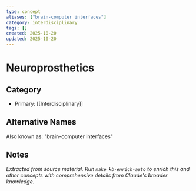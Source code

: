 ```yaml
---
type: concept
aliases: ["brain-computer interfaces"]
category: interdisciplinary
tags: []
created: 2025-10-20
updated: 2025-10-20
---
```


# Neuroprosthetics

## Category

- Primary: [[Interdisciplinary]]

## Alternative Names

Also known as: "brain-computer interfaces"

## Notes

*Extracted from source material. Run `make kb-enrich-auto` to enrich this and other concepts with comprehensive details from Claude's broader knowledge.*
